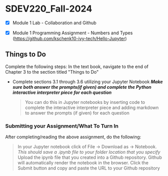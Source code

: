 # SDEV220_Fall-2024


- [X] Module 1 Lab - Collaboration and Github
- [X] Module 1 Programming Assignment - Numbers and Types (https://github.com/kschenk10-ivy-tech/Hello-Jupyter)



## Things to Do
Complete the following steps:
In the text book, navigate to the end of Chapter 3 to the section titled "Things to Do"
  - Complete sections 3.1 through 3.6 utilizing your Jupyter Notebook
  ***Make sure both answer the prompts(if given) and complete the Python interactive interpreter piece for each question***

    > You can do this in Jupyter notebooks by inserting code to complete the interactive interpreter piece and adding markdown to answer the prompts (if given) for each question

### Submitting your Assignment/What To Turn In
After completing/reading the above assignment, do the following:
> In your Jupyter notebook click of File -> Download as -> Notebook. *This should save a .ipynb file to your folder location that you specify*
> Upload the ipynb file that you created into a Github repository.  Github will automatically render the notebook in the browser.
> Click the Submit button and copy and paste the URL to your Github repository
